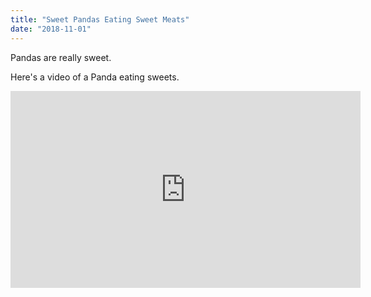 ```yaml
---
title: "Sweet Pandas Eating Sweet Meats"
date: "2018-11-01"
---
```


Pandas are really sweet.

Here's a video of a Panda eating sweets.

<iframe width="560" height="315" src="https://www.youtube.com/embed/4n0xNbfJLR8" frameborder="0" allowfullscreen></iframe>
